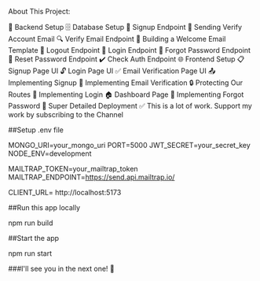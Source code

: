 About This Project:

🔧 Backend Setup
🗄️ Database Setup
🔐 Signup Endpoint
📧 Sending Verify Account Email
🔍 Verify Email Endpoint
📄 Building a Welcome Email Template
🚪 Logout Endpoint
🔑 Login Endpoint
🔄 Forgot Password Endpoint
🔁 Reset Password Endpoint
✔️ Check Auth Endpoint
🌐 Frontend Setup
📋 Signup Page UI
🔓 Login Page UI
✅ Email Verification Page UI
📤 Implementing Signup
📧 Implementing Email Verification
🔒 Protecting Our Routes
🔑 Implementing Login
🏠 Dashboard Page
🔄 Implementing Forgot Password
🚀 Super Detailed Deployment
✅ This is a lot of work. Support my work by subscribing to the Channel

##Setup .env file

MONGO_URI=your_mongo_uri
PORT=5000
JWT_SECRET=your_secret_key
NODE_ENV=development

MAILTRAP_TOKEN=your_mailtrap_token
MAILTRAP_ENDPOINT=https://send.api.mailtrap.io/

CLIENT_URL= http://localhost:5173

##Run this app locally

npm run build

##Start the app

npm run start

###I'll see you in the next one! 🚀
